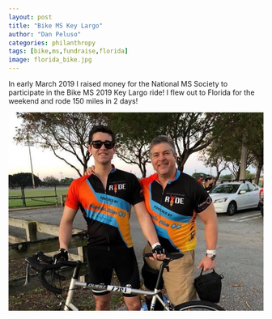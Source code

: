 ```yaml
---
layout: post
title: "Bike MS Key Largo"
author: "Dan Peluso"
categories: philanthropy
tags: [bike,ms,fundraise,florida]
image: florida_bike.jpg
---
```


In early March 2019 I raised money for the National MS Society to participate in
the Bike MS 2019 Key Largo ride! I flew out to Florida for the weekend and rode
150 miles in 2 days!

![dad](\assets\img\florida_dad.jpg)
